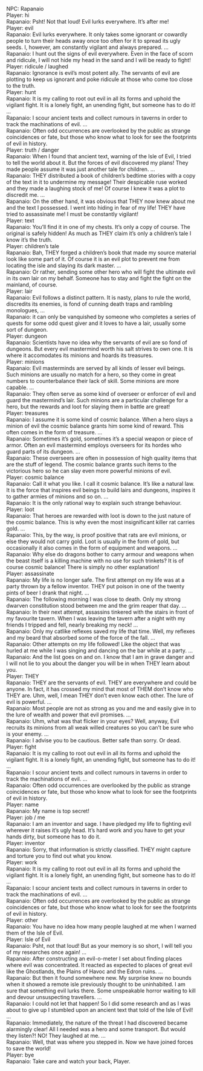 NPC: Rapanaio  
Player: hi  
Rapanaio: Psht! Not that loud! Evil lurks everywhere. It’s after me!  
Player: evil  
Rapanaio: Evil lurks everywhere. It only takes some ignorant or cowardly people to turn their heads away once too often for it to spread its ugly seeds. I, however, am constantly vigilant and always prepared. …  
Rapanaio: I hunt out the signs of evil everywhere. Even in the face of scorn and ridicule, I will not hide my head in the sand and I will be ready to fight!  
Player: ridicule / laughed  
Rapanaio: Ignorance is evil’s most potent ally. The servants of evil are plotting to keep us ignorant and poke ridicule at those who come too close to the truth.  
Player: hunt  
Rapanaio: It is my calling to root out evil in all its forms and uphold the vigilant fight. It is a lonely fight, an unending fight, but someone has to do it! …  
Rapanaio: I scour ancient texts and collect rumours in taverns in order to track the machinations of evil. …  
Rapanaio: Often odd occurrences are overlooked by the public as strange coincidences or fate, but those who know what to look for see the footprints of evil in history.  
Player: truth / danger  
Rapanaio: When I found that ancient text, warning of the Isle of Evil, I tried to tell the world about it. But the forces of evil discovered my plans! They made people assume it was just another tale for children. …  
Rapanaio: THEY distributed a book of children’s bedtime stories with a copy of the text in it to undermine my message! Their despicable ruse worked and they made a laughing stock of me! Of course I knew it was a plot to discredit me. …  
Rapanaio: On the other hand, it was obvious that THEY now knew about me and the text I possessed. I went into hiding in fear of my life! THEY have tried to assassinate me! I must be constantly vigilant!  
Player: text  
Rapanaio: You’ll find it in one of my chests. It’s only a copy of course. The original is safely hidden! As much as THEY claim it’s only a children’s tale I know it’s the truth.  
Player: children’s tale  
Rapanaio: Bah, THEY forged a children’s book that made my source material look like some part of it. Of course it is an evil plot to prevent me from locating the isle and slaying its dark master. …  
Rapanaio: Or rather, sending some other hero who will fight the ultimate evil in its own lair on my behalf. Someone has to stay and fight the fight on the mainland, of course.  
Player: lair  
Rapanaio: Evil follows a distinct pattern. It is nasty, plans to rule the world, discredits its enemies, is fond of cunning death traps and rambling monologues, …  
Rapanaio: it can only be vanquished by someone who completes a series of quests for some odd quest giver and it loves to have a lair, usually some sort of dungeon.  
Player: dungeon  
Rapanaio: Scientists have no idea why the servants of evil are so fond of dungeons. But every evil mastermind worth his salt strives to own one. It is where it accomodates its minions and hoards its treasures.  
Player: minions  
Rapanaio: Evil masterminds are served by all kinds of lesser evil beings. Such minions are usually no match for a hero, so they come in great numbers to counterbalance their lack of skill. Some minions are more capable. …  
Rapanaio: They often serve as some kind of overseer or enforcer of evil and guard the mastermind’s lair. Such minions are a particular challenge for a hero, but the rewards and loot for slaying them in battle are great!  
Player: treasures  
Rapanaio: I assume it is some kind of cosmic balance. When a hero slays a minion of evil the cosmic balance grants him some kind of reward. This often comes in the form of treasure. …  
Rapanaio: Sometimes it’s gold, sometimes it’s a special weapon or piece of armor. Often an evil mastermind employs overseers for its hordes who guard parts of its dungeon. …  
Rapanaio: These overseers are often in possession of high quality items that are the stuff of legend. The cosmic balance grants such items to the victorious hero so he can slay even more powerful minions of evil.  
Player: cosmic balance  
Rapanaio: Call it what you like. I call it cosmic balance. It’s like a natural law. It is the force that inspires evil beings to build lairs and dungeons, inspires it to gather armies of minions and so on. …  
Rapanaio: It is the only rational way to explain such strange behaviour.  
Player: loot  
Rapanaio: That heroes are rewarded with loot is down to the just nature of the cosmic balance. This is why even the most insignificant killer rat carries gold. …  
Rapanaio: This, by the way, is proof positive that rats are evil minions, or else they would not carry gold. Loot is usually in the form of gold, but occasionally it also comes in the form of equipment and weapons. …  
Rapanaio: Why else do dragons bother to carry armour and weapons when the beast itself is a killing machine with no use for such trinkets? It is of course cosmic balance! There is simply no other explanation!  
Player: assassinate  
Rapanaio: My life is no longer safe. The first attempt on my life was at a party thrown by a fellow inventor. THEY put poison in one of the twenty pints of beer I drank that night. …  
Rapanaio: The following morning I was close to death. Only my strong dwarven constitution stood between me and the grim reaper that day. …  
Rapanaio: In their next attempt, assassins tinkered with the stairs in front of my favourite tavern. When I was leaving the tavern after a night with my friends I tripped and fell, nearly breaking my neck! …  
Rapanaio: Only my catlike reflexes saved my life that time. Well, my reflexes and my beard that absorbed some of the force of the fall. …  
Rapanaio: Other attempts on my life followed! Like the object that was hurled at me while I was singing and dancing on the bar while at a party. …  
Rapanaio: And the list goes on and on. I know that I am in grave danger and I will not lie to you about the danger you will be in when THEY learn about you.  
Player: THEY  
Rapanaio: THEY are the servants of evil. THEY are everywhere and could be anyone. In fact, it has crossed my mind that most of THEM don’t know who THEY are. Uhm, well, I mean THEY don’t even know each other. The lure of evil is powerful. …  
Rapanaio: Most people are not as strong as you and me and easily give in to the lure of wealth and power that evil promises. …  
Rapanaio: Uhm, what was that flicker in your eyes? Well, anyway, Evil recruits its minions from all weak willed creatures so you can’t be sure who is your enemy. …  
Rapanaio: I advise you to be cautious. Better safe than sorry. Or dead.  
Player: fight  
Rapanaio: It is my calling to root out evil in all its forms and uphold the vigilant fight. It is a lonely fight, an unending fight, but someone has to do it! …  
Rapanaio: I scour ancient texts and collect rumours in taverns in order to track the machinations of evil. …  
Rapanaio: Often odd occurrences are overlooked by the public as strange coincidences or fate, but those who know what to look for see the footprints of evil in history.  
Player: name  
Rapanaio: My name is top secret!  
Player: job / me  
Rapanaio: I am an inventor and sage. I have pledged my life to fighting evil wherever it raises it’s ugly head. It’s hard work and you have to get your hands dirty, but someone has to do it.  
Player: inventor  
Rapanaio: <lowers his voice> Sorry, that information is strictly classified. THEY might capture and torture you to find out what you know.  
Player: work  
Rapanaio: It is my calling to root out evil in all its forms and uphold the vigilant fight. It is a lonely fight, an unending fight, but someone has to do it! …  
Rapanaio: I scour ancient texts and collect rumours in taverns in order to track the machinations of evil. …  
Rapanaio: Often odd occurrences are overlooked by the public as strange coincidences or fate, but those who know what to look for see the footprints of evil in history.  
Player: other  
Rapanaio: You have no idea how many people laughed at me when I warned them of the Isle of Evil.  
Player: Isle of Evil  
Rapanaio: Psht, not that loud! But as your memory is so short, I will tell you of my researches once again! …  
Rapanaio: After constructing an evil-o-meter I set about finding places where evil was concentrated. It reacted as expected to places of great evil like the Ghostlands, the Plains of Havoc and the Edron ruins. …  
Rapanaio: But then it found somewhere new. My surprise knew no bounds when it showed a remote isle previously thought to be uninhabited. I am sure that something evil lurks there. Some unspeakable horror waiting to kill and devour unsuspecting travellers. …  
Rapanaio: I could not let that happen! So I did some research and as I was about to give up I stumbled upon an ancient text that told of the Isle of Evil! …  
Rapanaio: Immediately, the nature of the threat I had discovered became alarmingly clear! All I needed was a hero and some transport. But would they listen?! NO! They laughed at me. …  
Rapanaio: Well, that was where you stepped in. Now we have joined forces to save the world!  
Player: bye  
Rapanaio: Take care and watch your back, Player.  
